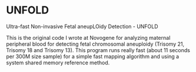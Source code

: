 # UNFOLD
Ultra-fast Non-invasive Fetal aneupLOidy Detection - UNFOLD

This is the original code I wrote at Novogene for analyzing maternal peripheral blood for detecting fetal chromosomal aneuploidy (Trisomy 21, Trisomy 18 and Trisomy 13). 
This program runs really fast (about 11 seconds per 300M size sample) for a simple fast mapping algorithm and using a system shared memory reference method.
